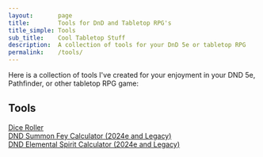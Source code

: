 ```yaml
---
layout:       page
title:        Tools for DnD and Tabletop RPG's
title_simple: Tools
sub_title:    Cool Tabletop Stuff
description:  A collection of tools for your DnD 5e or tabletop RPG
permalink:    /tools/
---
```


Here is a collection of tools I've created for your enjoyment in your DND 5e, Pathfinder, or other tabletop RPG game:

## Tools

<div class="tools-list">
    <div class="tool">
        <a href="/tools/dice-roller/">Dice Roller</a>
    </div>
    <div class="tool">
        <a href="/tools/summon-fey-calculator/">DND Summon Fey Calculator (2024e and Legacy)</a>
    </div>
    <div class="tool">
        <a href="/tools/elemental-spirit-calculator/">DND Elemental Spirit Calculator (2024e and Legacy)</a>
    </div>
</div>
